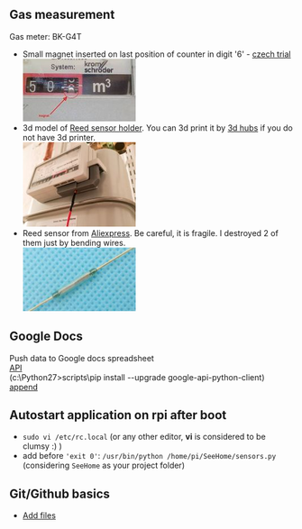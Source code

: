 ## Gas measurement
Gas meter: BK-G4T 
* Small magnet inserted on last position of counter in digit '6' - [czech trial](http://mujweb.cz/videoservis/sdsmicro.htm)<br>
![gasmeter](gasmeter-6.jpg)
* 3d model of [Reed sensor holder](https://www.thingiverse.com/thing:1949041). You can 3d print it by [3d hubs](https://www.3dhubs.com) if you do not have 3d printer.<br>
![holder](sensor-holder.jpg)
* Reed sensor from [Aliexpress](https://www.aliexpress.com/item/10pcs-KSK-1A-Reed-Switch-2x14mm-Green-Glass-Usually-Open-For-Sensors-100-Original/32424207994.html?spm=a2g0s.9042311.0.0.uL3Znj). Be careful, it is fragile. I destroyed 2 of them just by bending wires.<br>
![reed-switch](reed-switch.jpg)

## Google Docs
Push data to Google docs spreadsheet<br>
[API](https://developers.google.com/sheets/api/quickstart/python)<br>
(c:\Python27>scripts\pip install --upgrade google-api-python-client)<br>
[append](https://developers.google.com/sheets/api/reference/rest/v4/spreadsheets.values/append)

## Autostart application on rpi after boot
* `sudo vi /etc/rc.local` (or any other editor, **vi** is considered to be clumsy :) )
* add before `'exit 0'`: `/usr/bin/python /home/pi/SeeHome/sensors.py` (considering `SeeHome` as your project folder)

## Git/Github basics
* [Add files](https://help.github.com/articles/adding-a-file-to-a-repository-using-the-command-line/)
